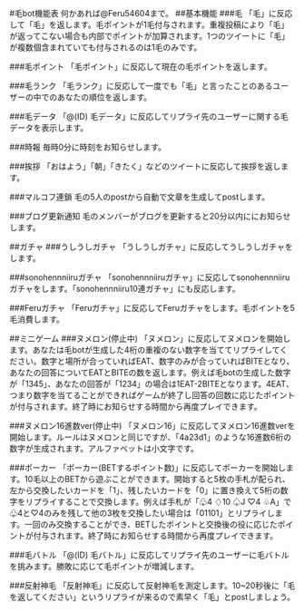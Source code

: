 #毛bot機能表
何かあれば@Feru54604まで。
##基本機能
###毛
「毛」に反応して「毛」を返します。毛ポイントが1毛付与されます。重複投稿により「毛」が返ってこない場合も内部でポイントが加算されます。1つのツイートに「毛」が複数個含まれていても付与されるのは1毛のみです。

###毛ポイント
「毛ポイント」に反応して現在の毛ポイントを返します。

###毛ランク
「毛ランク」に反応して一度でも「毛」と言ったことのあるユーザーの中でのあなたの順位を返します。

###毛データ
「@(ID) 毛データ」に反応してリプライ先のユーザーに関する毛データを表示します。

###時報
毎時0分に時刻をお知らせします。

###挨拶
「おはよう」「朝」「きたく」などのツイートに反応して挨拶を返します。

###マルコフ連鎖
毛の5人のpostから自動で文章を生成してpostします。

###ブログ更新通知
毛のメンバーがブログを更新すると20分以内ににお知らせします。

##ガチャ
###うしうしガチャ
「うしうしガチャ」に反応してうしうしガチャをします。

###sonohennniiruガチャ
「sonohennniiruガチャ」に反応してsonohennniiruガチャをします。「sonohennniiru10連ガチャ」にも反応します。

###Feruガチャ
「Feruガチャ」に反応してFeruガチャをします。毛ポイントを5毛消費します。

##ミニゲーム
###ヌメロン(停止中)
「ヌメロン」に反応してヌメロンを開始します。あなたは毛botが生成した4桁の重複のない数字を当ててリプライしてください。数字と場所が合っていればEAT、数字のみが合っていればBITEとなり、あなたの回答についてEATとBITEの数を返します。例えば毛botの生成した数字が「1345」、あなたの回答が「1234」の場合は1EAT-2BITEとなります。4EAT、つまり数字を当てることができればゲームが終了し回答の回数に応じたポイントが付与されます。終了時にお知らせする時間から再度プレイできます。

###ヌメロン16進数ver(停止中)
「ヌメロン16」に反応してヌメロン16進数verを開始します。ルールはヌメロンと同じですが、「4a23d1」のような16進数6桁の数字が生成されます。アルファベットは小文字です。

###ポーカー
「ポーカー(BETするポイント数)」に反応してポーカーを開始します。10毛以上のBETから遊ぶことができます。開始すると5枚の手札が配られ、左から交換したいカードを「1」、残したいカードを「0」に置き換えて5桁の数字をリプライすることで交換します。例えば手札が「♧4 ♢10 ♤J ♡4 ♧A」で♧4と♡4のみを残して他の3枚を交換したい場合は「01101」とリプライします。一回のみ交換することができ、BETしたポイントと交換後の役に応じたポイントが付与されます。終了時にお知らせする時間から再度プレイできます。

###毛バトル
「@(ID) 毛バトル」に反応してリプライ先のユーザーに毛バトルを挑みます。勝敗に応じて毛ポイントが増減します。

###反射神毛
「反射神毛」に反応して反射神毛を測定します。10~20秒後に「毛を返してください」というリプライが来るので素早く「毛」とpostしましょう。
